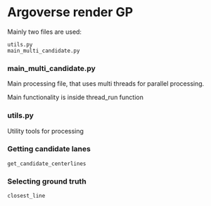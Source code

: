 # Argoverse render GP
Mainly two files are used:
```
utils.py
main_multi_candidate.py
```

### main_multi_candidate.py
Main processing file, that uses multi threads for parallel processing.

Main functionality is inside thread_run function

### utils.py
Utility tools for processing

### Getting candidate lanes
```get_candidate_centerlines```

### Selecting ground truth
```closest_line```



